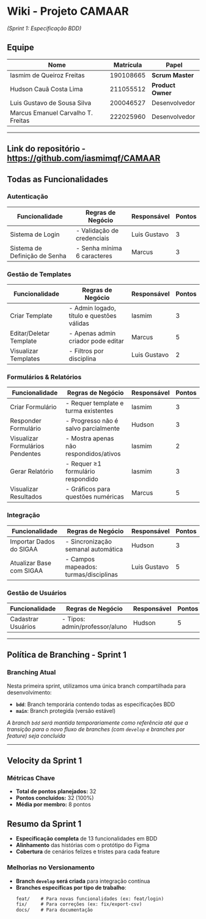 # Wiki - Projeto CAMAAR  
*(Sprint 1: Especificação BDD)*  

## Equipe  

| Nome                              | Matrícula  | Papel           |  
|-----------------------------------|------------|----------------|  
| Iasmim de Queiroz Freitas         | 190108665  | **Scrum Master** |  
| Hudson Cauã Costa Lima            | 211055512  | **Product Owner** |  
| Luis Gustavo de Sousa Silva       | 200046527  | Desenvolvedor   |  
| Marcus Emanuel Carvalho T. Freitas| 222025960  | Desenvolvedor   |  

---
## Link do repositório - https://github.com/iasmimqf/CAMAAR
## Todas as Funcionalidades  

### Autenticação  

| Funcionalidade               | Regras de Negócio                          | Responsável | Pontos |  
|------------------------------|-------------------------------------------|-------------|--------|  
| Sistema de Login             | - Validação de credenciais                | Luis Gustavo| 3      |  
| Sistema de Definição de Senha| - Senha mínima 6 caracteres               | Marcus      | 3      |  

### Gestão de Templates  

| Funcionalidade               | Regras de Negócio                          | Responsável | Pontos |  
|------------------------------|-------------------------------------------|-------------|--------|  
| Criar Template               | - Admin logado, título e questões válidas | Iasmim      | 3      |  
| Editar/Deletar Template      | - Apenas admin criador pode editar        | Marcus      | 5      |  
| Visualizar Templates         | - Filtros por disciplina                  | Luis Gustavo| 2      |  

### Formulários & Relatórios  

| Funcionalidade               | Regras de Negócio                          | Responsável | Pontos |  
|------------------------------|-------------------------------------------|-------------|--------|  
| Criar Formulário             | - Requer template e turma existentes      | Iasmim      | 3      |  
| Responder Formulário         | - Progresso não é salvo parcialmente      | Hudson      | 3      |  
| Visualizar Formulários Pendentes | - Mostra apenas não respondidos/ativos | Iasmim      | 2      |  
| Gerar Relatório              | - Requer ≥1 formulário respondido         | Iasmim      | 3      |  
| Visualizar Resultados        | - Gráficos para questões numéricas        | Marcus      | 5      |  

### Integração  

| Funcionalidade               | Regras de Negócio                          | Responsável | Pontos |  
|------------------------------|-------------------------------------------|-------------|--------|  
| Importar Dados do SIGAA      | - Sincronização semanal automática        | Hudson      | 3      |  
| Atualizar Base com SIGAA     | - Campos mapeados: turmas/disciplinas     | Luis Gustavo| 5      |  

### Gestão de Usuários  

| Funcionalidade               | Regras de Negócio                          | Responsável | Pontos |  
|------------------------------|-------------------------------------------|-------------|--------|  
| Cadastrar Usuários           | - Tipos: admin/professor/aluno            | Hudson      | 5      |  

---

## Política de Branching - Sprint 1

### Branching Atual
Nesta primeira sprint, utilizamos uma única branch compartilhada para desenvolvimento:

- **`bdd`**: Branch temporária contendo todas as especificações BDD
- **`main`**: Branch protegida (versão estável)

*A branch `bdd` será mantida temporariamente como referência até que a transição para o novo fluxo de branches (com `develop` e branches por feature) seja concluída*

---

## Velocity da Sprint 1

### Métricas Chave
- **Total de pontos planejados:** 32
- **Pontos concluídos:** 32 (100%)
- **Média por membro:** 8 pontos

## Resumo da Sprint 1

- **Especificação completa** de 13 funcionalidades em BDD
- **Alinhamento** das histórias com o protótipo do Figma
- **Cobertura** de cenários felizes e tristes para cada feature


### Melhorias no Versionamento
- **Branch `develop` será criada** para integração contínua
- **Branches específicas por tipo de trabalho**:
  ```markdown
  feat/    # Para novas funcionalidades (ex: feat/login)
  fix/     # Para correções (ex: fix/export-csv)
  docs/    # Para documentação